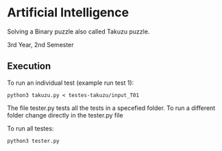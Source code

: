 # Artificial Intelligence
Solving a Binary puzzle also called Takuzu puzzle.

3rd Year, 2nd Semester

## Execution
To run an individual test (example run test 1):

```
python3 takuzu.py < testes-takuzu/input_T01
```

The file tester.py tests all the tests in a specefied folder.
To run a different folder change directly in the tester.py file


To run all testes:

```
python3 tester.py
```
